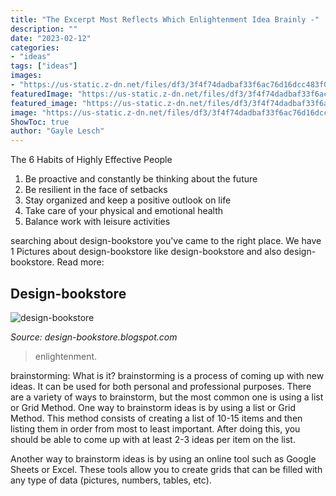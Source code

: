 ```yaml
---
title: "The Excerpt Most Reflects Which Enlightenment Idea Brainly -"
description: ""
date: "2023-02-12"
categories:
- "ideas"
tags: ["ideas"]
images:
- "https://us-static.z-dn.net/files/df3/3f4f74dadbaf33f6ac76d16dcc483f08.png"
featuredImage: "https://us-static.z-dn.net/files/df3/3f4f74dadbaf33f6ac76d16dcc483f08.png"
featured_image: "https://us-static.z-dn.net/files/df3/3f4f74dadbaf33f6ac76d16dcc483f08.png"
image: "https://us-static.z-dn.net/files/df3/3f4f74dadbaf33f6ac76d16dcc483f08.png"
ShowToc: true
author: "Gayle Lesch"
---
```



The 6 Habits of Highly Effective People
1. Be proactive and constantly be thinking about the future 
2. Be resilient in the face of setbacks 
3. Stay organized and keep a positive outlook on life 
4. Take care of your physical and emotional health 
5. Balance work with leisure activities 

	

		
searching about design-bookstore you've came to the right place. We have 1 Pictures about design-bookstore like design-bookstore and also design-bookstore. Read more:
		
    
## Design-bookstore

<img loading=lazy src="https://us-static.z-dn.net/files/df3/3f4f74dadbaf33f6ac76d16dcc483f08.png" onerror="this.onerror=null;this.src='https://tse4.mm.bing.net/th?id=OIP.cyUTmciGqOmouZ4FGQDC-AHaHa&amp;pid=15.1';" alt="design-bookstore">

_Source: design-bookstore.blogspot.com_

>enlightenment. 

	

brainstorming: What is it?
brainstorming is a process of coming up with new ideas. It can be used for both personal and professional purposes. There are a variety of ways to brainstorm, but the most common one is using a list or Grid Method.
One way to brainstorm ideas is by using a list or Grid Method. This method consists of creating a list of 10-15 items and then listing them in order from most to least important. After doing this, you should be able to come up with at least 2-3 ideas per item on the list.

Another way to brainstorm ideas is by using an online tool such as Google Sheets or Excel. These tools allow you to create grids that can be filled with any type of data (pictures, numbers, tables, etc).

